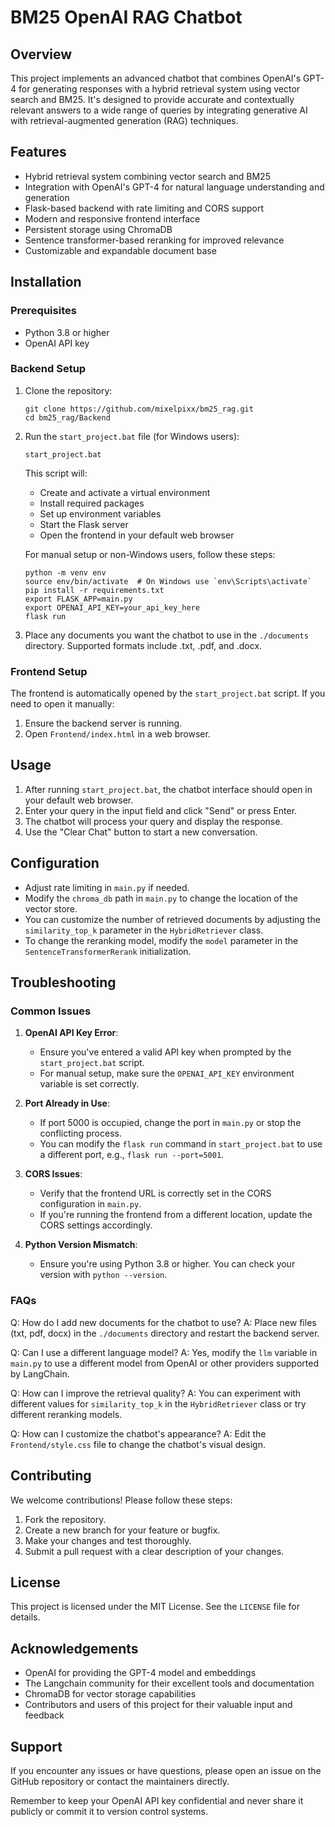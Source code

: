 # BM25 OpenAI RAG Chatbot

## Overview
This project implements an advanced chatbot that combines OpenAI's GPT-4 for generating responses with a hybrid retrieval system using vector search and BM25. It's designed to provide accurate and contextually relevant answers to a wide range of queries by integrating generative AI with retrieval-augmented generation (RAG) techniques.

## Features
- Hybrid retrieval system combining vector search and BM25
- Integration with OpenAI's GPT-4 for natural language understanding and generation
- Flask-based backend with rate limiting and CORS support
- Modern and responsive frontend interface
- Persistent storage using ChromaDB
- Sentence transformer-based reranking for improved relevance
- Customizable and expandable document base

## Installation

### Prerequisites
- Python 3.8 or higher
- OpenAI API key

### Backend Setup
1. Clone the repository:
   ```
   git clone https://github.com/mixelpixx/bm25_rag.git
   cd bm25_rag/Backend
   ```

2. Run the `start_project.bat` file (for Windows users):
   ```
   start_project.bat
   ```
   This script will:
   - Create and activate a virtual environment
   - Install required packages
   - Set up environment variables
   - Start the Flask server
   - Open the frontend in your default web browser

   For manual setup or non-Windows users, follow these steps:
   ```
   python -m venv env
   source env/bin/activate  # On Windows use `env\Scripts\activate`
   pip install -r requirements.txt
   export FLASK_APP=main.py
   export OPENAI_API_KEY=your_api_key_here
   flask run
   ```

3. Place any documents you want the chatbot to use in the `./documents` directory. Supported formats include .txt, .pdf, and .docx.

### Frontend Setup
The frontend is automatically opened by the `start_project.bat` script. If you need to open it manually:

1. Ensure the backend server is running.
2. Open `Frontend/index.html` in a web browser.

## Usage
1. After running `start_project.bat`, the chatbot interface should open in your default web browser.
2. Enter your query in the input field and click "Send" or press Enter.
3. The chatbot will process your query and display the response.
4. Use the "Clear Chat" button to start a new conversation.

## Configuration
- Adjust rate limiting in `main.py` if needed.
- Modify the `chroma_db` path in `main.py` to change the location of the vector store.
- You can customize the number of retrieved documents by adjusting the `similarity_top_k` parameter in the `HybridRetriever` class.
- To change the reranking model, modify the `model` parameter in the `SentenceTransformerRerank` initialization.

## Troubleshooting

### Common Issues
1. **OpenAI API Key Error**: 
   - Ensure you've entered a valid API key when prompted by the `start_project.bat` script.
   - For manual setup, make sure the `OPENAI_API_KEY` environment variable is set correctly.

2. **Port Already in Use**: 
   - If port 5000 is occupied, change the port in `main.py` or stop the conflicting process.
   - You can modify the `flask run` command in `start_project.bat` to use a different port, e.g., `flask run --port=5001`.

3. **CORS Issues**: 
   - Verify that the frontend URL is correctly set in the CORS configuration in `main.py`.
   - If you're running the frontend from a different location, update the CORS settings accordingly.

4. **Python Version Mismatch**:
   - Ensure you're using Python 3.8 or higher. You can check your version with `python --version`.

### FAQs
Q: How do I add new documents for the chatbot to use?
A: Place new files (txt, pdf, docx) in the `./documents` directory and restart the backend server.

Q: Can I use a different language model?
A: Yes, modify the `llm` variable in `main.py` to use a different model from OpenAI or other providers supported by LangChain.

Q: How can I improve the retrieval quality?
A: You can experiment with different values for `similarity_top_k` in the `HybridRetriever` class or try different reranking models.

Q: How can I customize the chatbot's appearance?
A: Edit the `Frontend/style.css` file to change the chatbot's visual design.

## Contributing
We welcome contributions! Please follow these steps:
1. Fork the repository.
2. Create a new branch for your feature or bugfix.
3. Make your changes and test thoroughly.
4. Submit a pull request with a clear description of your changes.

## License
This project is licensed under the MIT License. See the `LICENSE` file for details.

## Acknowledgements
- OpenAI for providing the GPT-4 model and embeddings
- The Langchain community for their excellent tools and documentation
- ChromaDB for vector storage capabilities
- Contributors and users of this project for their valuable input and feedback

## Support
If you encounter any issues or have questions, please open an issue on the GitHub repository or contact the maintainers directly.

Remember to keep your OpenAI API key confidential and never share it publicly or commit it to version control systems.
